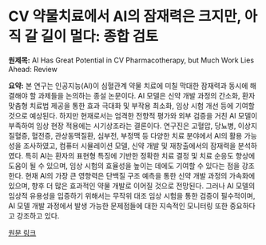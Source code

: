 # CV 약물치료에서 AI의 잠재력은 크지만, 아직 갈 길이 멀다: 종합 검토

**원제목:** AI Has Great Potential in CV Pharmacotherapy, but Much Work Lies Ahead: Review

**요약:** 본 연구는 인공지능(AI)이 심혈관계 약물 치료에 미칠 막대한 잠재력과 동시에 해결해야 할 과제들을 논의하는 종설 논문이다.  AI 모델은 신약 개발 과정의 간소화, 환자 맞춤형 치료법 제공을 통한 효과 극대화 및 부작용 최소화, 임상 시험 개선 등에 기여할 것으로 예상된다.  하지만 현재로서는 엄격한 전향적 평가와 외부 검증을 거친 AI 모델이 부족하여 임상 현장 적용에는 시기상조라는 결론이다.  연구진은 고혈압, 당뇨병, 이상지질혈증, 혈전증, 관상동맥질환, 심부전, 부정맥 등 다양한 치료 분야에서 AI의 활용 가능성을 조사하였고, 컴퓨터 시뮬레이션 모델, 신약 개발 및 재창출에서의 잠재력을 분석하였다.  특히 AI는 환자의 표현형 특징에 기반한 정확한 치료 결정 및 치료 순응도 향상에 도움이 될 수 있으며,  임상 시험의 효율성을 높이는 데에도 기여할 수 있다는 점을 강조한다.  현재 AI의 가장 큰 영향력은 단백질 구조 예측을 통한 신약 개발 과정의 가속화에 있으며,  향후 더 많은 효과적인 약물 개발로 이어질 것으로 전망된다.  그러나 AI 모델의 임상적 유용성을 입증하기 위해서는 무작위 대조 임상 시험을 통한 검증이 필수적이며,  AI 모델 개발 과정에서 발생 가능한 문제점들에 대한 지속적인 모니터링 또한 중요하다고 강조하고 있다.

[원문 링크](https://www.tctmd.com/news/ai-has-great-potential-cv-pharmacotherapy-much-work-lies-ahead-review)
